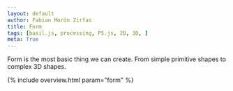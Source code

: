 ```yaml
---  
layout: default
author: Fabian Morón Zirfas
title: Form
tags: [basil.js, processing, P5.js, 2D, 3D, ]
meta: True
---  
```



Form is the most basic thing we can create. From simple primitive shapes to complex 3D shapes. 

{% include overview.html param="form" %}